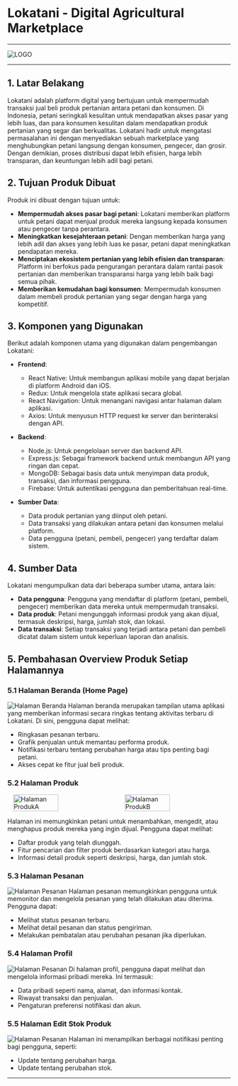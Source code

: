 # Lokatani - Digital Agricultural Marketplace
---

![LOGO](data/lokatani.png)

---

## 1. Latar Belakang

Lokatani adalah platform digital yang bertujuan untuk mempermudah transaksi jual beli produk pertanian antara petani dan konsumen. Di Indonesia, petani seringkali kesulitan untuk mendapatkan akses pasar yang lebih luas, dan para konsumen kesulitan dalam mendapatkan produk pertanian yang segar dan berkualitas. Lokatani hadir untuk mengatasi permasalahan ini dengan menyediakan sebuah marketplace yang menghubungkan petani langsung dengan konsumen, pengecer, dan grosir. Dengan demikian, proses distribusi dapat lebih efisien, harga lebih transparan, dan keuntungan lebih adil bagi petani.

## 2. Tujuan Produk Dibuat

Produk ini dibuat dengan tujuan untuk:
- **Mempermudah akses pasar bagi petani**: Lokatani memberikan platform untuk petani dapat menjual produk mereka langsung kepada konsumen atau pengecer tanpa perantara.
- **Meningkatkan kesejahteraan petani**: Dengan memberikan harga yang lebih adil dan akses yang lebih luas ke pasar, petani dapat meningkatkan pendapatan mereka.
- **Menciptakan ekosistem pertanian yang lebih efisien dan transparan**: Platform ini berfokus pada pengurangan perantara dalam rantai pasok pertanian dan memberikan transparansi harga yang lebih baik bagi semua pihak.
- **Memberikan kemudahan bagi konsumen**: Mempermudah konsumen dalam membeli produk pertanian yang segar dengan harga yang kompetitif.

## 3. Komponen yang Digunakan

Berikut adalah komponen utama yang digunakan dalam pengembangan Lokatani:
- **Frontend**: 
  - React Native: Untuk membangun aplikasi mobile yang dapat berjalan di platform Android dan iOS.
  - Redux: Untuk mengelola state aplikasi secara global.
  - React Navigation: Untuk menangani navigasi antar halaman dalam aplikasi.
  - Axios: Untuk menyusun HTTP request ke server dan berinteraksi dengan API.
  
- **Backend**:
  - Node.js: Untuk pengelolaan server dan backend API.
  - Express.js: Sebagai framework backend untuk membangun API yang ringan dan cepat.
  - MongoDB: Sebagai basis data untuk menyimpan data produk, transaksi, dan informasi pengguna.
  - Firebase: Untuk autentikasi pengguna dan pemberitahuan real-time.

- **Sumber Data**:
  - Data produk pertanian yang diinput oleh petani.
  - Data transaksi yang dilakukan antara petani dan konsumen melalui platform.
  - Data pengguna (petani, pembeli, pengecer) yang terdaftar dalam sistem.
  
## 4. Sumber Data

Lokatani mengumpulkan data dari beberapa sumber utama, antara lain:
- **Data pengguna**: Pengguna yang mendaftar di platform (petani, pembeli, pengecer) memberikan data mereka untuk mempermudah transaksi.
- **Data produk**: Petani mengunggah informasi produk yang akan dijual, termasuk deskripsi, harga, jumlah stok, dan lokasi.
- **Data transaksi**: Setiap transaksi yang terjadi antara petani dan pembeli dicatat dalam sistem untuk keperluan laporan dan analisis.

## 5. Pembahasan Overview Produk Setiap Halamannya

### 5.1 Halaman Beranda (Home Page)
![Halaman Beranda](data/home.png)
Halaman beranda merupakan tampilan utama aplikasi yang memberikan informasi secara ringkas tentang aktivitas terbaru di Lokatani. Di sini, pengguna dapat melihat:
- Ringkasan pesanan terbaru.
- Grafik penjualan untuk memantau performa produk.
- Notifikasi terbaru tentang perubahan harga atau tips penting bagi petani.
- Akses cepat ke fitur jual beli produk.

### 5.2 Halaman Produk
<div style="display: flex; justify-content: space-around; align-items: center;">
  <img src="data/produk.png" alt="Halaman ProdukA" style="width: 45%; height: auto;"/>
  <img src="data/produk2.png" alt="Halaman ProdukB" style="width: 45%; height: auto;"/>
</div>

Halaman ini memungkinkan petani untuk menambahkan, mengedit, atau menghapus produk mereka yang ingin dijual. Pengguna dapat melihat:
- Daftar produk yang telah diunggah.
- Fitur pencarian dan filter produk berdasarkan kategori atau harga.
- Informasi detail produk seperti deskripsi, harga, dan jumlah stok.

### 5.3 Halaman Pesanan
![Halaman Pesanan](data/pesanan.png)
Halaman pesanan memungkinkan pengguna untuk memonitor dan mengelola pesanan yang telah dilakukan atau diterima. Pengguna dapat:
- Melihat status pesanan terbaru.
- Melihat detail pesanan dan status pengiriman.
- Melakukan pembatalan atau perubahan pesanan jika diperlukan.

### 5.4 Halaman Profil
![Halaman Pesanan](data/profil.png)
Di halaman profil, pengguna dapat melihat dan mengelola informasi pribadi mereka. Ini termasuk:
- Data pribadi seperti nama, alamat, dan informasi kontak.
- Riwayat transaksi dan penjualan.
- Pengaturan preferensi notifikasi dan akun.

### 5.5 Halaman Edit Stok Produk
![Halaman Pesanan](data/edit.png)
Halaman ini menampilkan berbagai notifikasi penting bagi pengguna, seperti:
- Update tentang perubahan harga.
- Update tentang perubahan stok.

---


